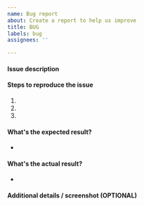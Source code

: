 ```yaml
---
name: Bug report
about: Create a report to help us improve
title: BUG
labels: bug
assignees: ''

---
```


#### Issue description



#### Steps to reproduce the issue

1.  
2. 
3. 


#### What's the expected result?

-


#### What's the actual result?

-


#### Additional details / screenshot (OPTIONAL)
